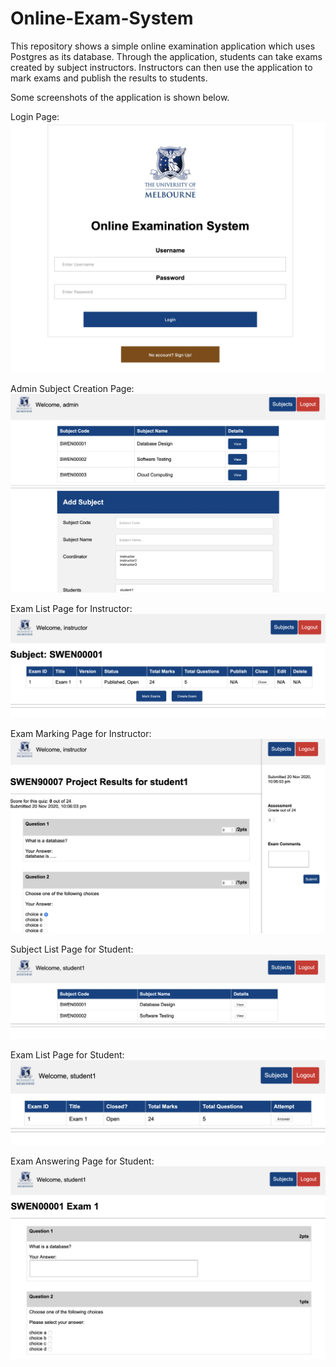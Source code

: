 # Online-Exam-System
This repository shows a simple online examination application which uses Postgres as its database. Through the application, students can take exams created by subject instructors. Instructors can then use the application to mark exams and publish the results to students.

Some screenshots of the application is shown below.

Login Page:
![alt text](OnlineExamSystem/Sceenshots/login.png)

Admin Subject Creation Page:
![alt text](OnlineExamSystem/Sceenshots/createSubject.png)

Exam List Page for Instructor:
![alt text](OnlineExamSystem/Sceenshots/examList.png)

Exam Marking Page for Instructor:
![alt text](OnlineExamSystem/Sceenshots/markExam.png)

Subject List Page for Student:
![alt text](OnlineExamSystem/Sceenshots/subjectList.png)

Exam List Page for Student:
![alt text](OnlineExamSystem/Sceenshots/exams.png)

Exam Answering Page for Student:
![alt text](OnlineExamSystem/Sceenshots/answerExam.png)

